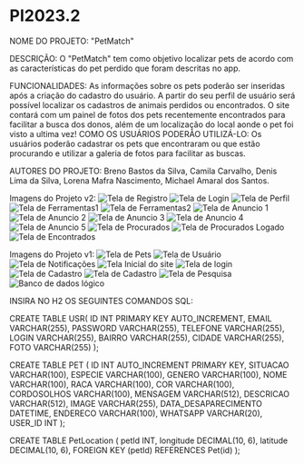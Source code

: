 # PI2023.2

NOME DO PROJETO:
"PetMatch"

DESCRIÇÃO:
O "PetMatch" tem como objetivo localizar pets de acordo com as características do pet perdido que foram descritas no app.

FUNCIONALIDADES:
As informações sobre os pets poderão ser inseridas após a criação do cadastro do usuário. A partir do seu perfil de usuário será possível localizar os cadastros de
animais perdidos ou encontrados.
O site contará com um painel de fotos dos pets recentemente encontrados para facilitar a busca dos donos, além de um localização do local aonde o pet foi visto a ultima vez!
COMO OS USUÁRIOS PODERÃO UTILIZÁ-LO:
Os usuários poderão cadastrar os pets que encontraram ou que estão procurando e utilizar a galeria de fotos para facilitar as buscas.

AUTORES DO PROJETO:
Breno Bastos da Silva,
Camila Carvalho,
Denis Lima da Silva,
Lorena Mafra Nascimento,
Michael Amaral dos Santos.

Imagens do Projeto v2:
![Tela de Registro](./assets/Tela_Registro.png)
![Tela de Login](./assets/Tela_Login.png)
![Tela de Perfil](./assets/Tela_de_Perfil.png)
![Tela de Ferramentas1](./assets/Tela_Ferramentas_1.png)
![Tela de Ferramentas2](./assets/Tela_Ferramentas_3.png)
![Tela de Anuncio 1](./assets/Anuncio1.png)
![Tela de Anuncio 2](./assets/Anuncio2.png)
![Tela de Anuncio 3](./assets/Anuncio3.png)
![Tela de Anuncio 4](./assets/Anuncio4.png)
![Tela de Anuncio 5](./assets/Anuncio5.png)
![Tela de Procurados](./assets/Tela_Procurando.png)
![Tela de Procurados Logado](./assets/Tela_Procurando_Logado.png)
![Tela de Encontrados](./assets/Tela_Encontrados.png)

Imagens do Projeto v1:
![Tela de Pets](./assets/Tela_Pets.svg)
![Tela de Usuário](./assets/Tela_usuario.svg)
![Tela de Notificações](./assets/Tela_Notificacoes.svg)
![Tela Inicial do site](./assets/Home_1.svg)
![Tela de login](./assets/Tela_de_login.svg)
![Tela de Cadastro](./assets/teladecadastro.svg)
![Tela de Cadastro](./assets/PetsEncontrados.svg)
![Tela de Pesquisa](./assets/Tela_Pesquisar.svg)
![Banco de dados lógico](./assets/Logico_2.png)


INSIRA NO H2 OS SEGUINTES COMANDOS SQL:

CREATE TABLE USR(
    ID INT PRIMARY KEY AUTO_INCREMENT,
    EMAIL VARCHAR(255),
    PASSWORD VARCHAR(255),
    TELEFONE VARCHAR(255),
    LOGIN VARCHAR(255),
    BAIRRO VARCHAR(255),
    CIDADE VARCHAR(255),
    FOTO VARCHAR(255)
);

CREATE TABLE PET (
    ID INT AUTO_INCREMENT PRIMARY KEY,
    SITUACAO VARCHAR(100),
    ESPECIE VARCHAR(100),
    GENERO VARCHAR(100),
    NOME VARCHAR(100),
    RACA VARCHAR(100), 
    COR VARCHAR(100),
    CORDOSOLHOS VARCHAR(100),
    MENSAGEM VARCHAR(512),
    DESCRICAO VARCHAR(512),
    IMAGE VARCHAR(255),
    DATA_DESAPARECIMENTO DATETIME,
    ENDERECO VARCHAR(100),
    WHATSAPP VARCHAR(20),
    USER_ID INT
); 

CREATE TABLE PetLocation (
    petId INT,
    longitude DECIMAL(10, 6),
    latitude DECIMAL(10, 6),
    FOREIGN KEY (petId) REFERENCES Pet(id)
);



